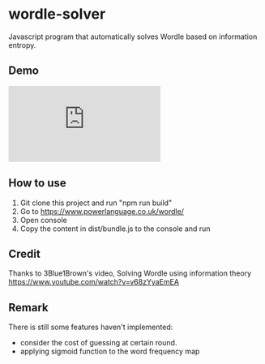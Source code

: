 # wordle-solver
Javascript program that automatically solves Wordle based on information entropy.
## Demo
![](https://github.com/TongKW/wordle-solver/blob/main/README.md)
## How to use
1. Git clone this project and run "npm run build"
2. Go to https://www.powerlanguage.co.uk/wordle/
3. Open console
4. Copy the content in dist/bundle.js to the console and run

## Credit
Thanks to 3Blue1Brown's video, Solving Wordle using information theory
https://www.youtube.com/watch?v=v68zYyaEmEA

## Remark
There is still some features haven't implemented:
  - consider the cost of guessing at certain round.
  - applying sigmoid function to the word frequency map